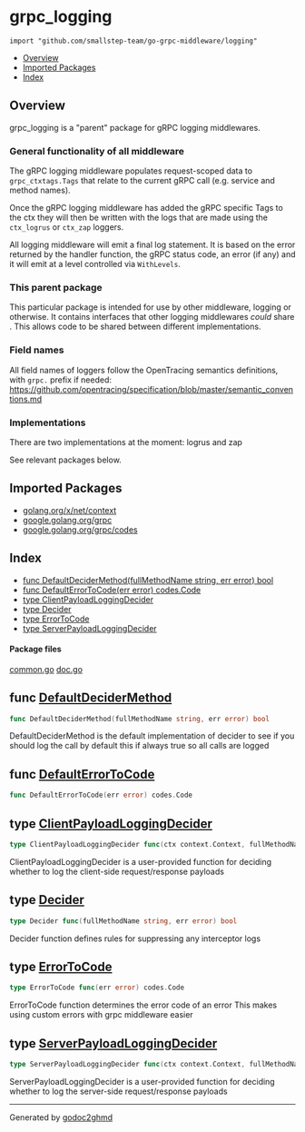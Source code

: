 # grpc_logging
`import "github.com/smallstep-team/go-grpc-middleware/logging"`

* [Overview](#pkg-overview)
* [Imported Packages](#pkg-imports)
* [Index](#pkg-index)

## <a name="pkg-overview">Overview</a>
grpc_logging is a "parent" package for gRPC logging middlewares.

### General functionality of all middleware
The gRPC logging middleware populates request-scoped data to `grpc_ctxtags.Tags` that relate to the current gRPC call
(e.g. service and method names).

Once the gRPC logging middleware has added the gRPC specific Tags to the ctx they will then be written with the logs
that are made using the `ctx_logrus` or `ctx_zap` loggers.

All logging middleware will emit a final log statement. It is based on the error returned by the handler function,
the gRPC status code, an error (if any) and it will emit at a level controlled via `WithLevels`.

### This parent package
This particular package is intended for use by other middleware, logging or otherwise. It contains interfaces that other
logging middlewares *could* share . This allows code to be shared between different implementations.

### Field names
All field names of loggers follow the OpenTracing semantics definitions, with `grpc.` prefix if needed:
<a href="https://github.com/opentracing/specification/blob/master/semantic_conventions.md">https://github.com/opentracing/specification/blob/master/semantic_conventions.md</a>

### Implementations
There are two implementations at the moment: logrus and zap

See relevant packages below.

## <a name="pkg-imports">Imported Packages</a>

- [golang.org/x/net/context](https://godoc.org/golang.org/x/net/context)
- [google.golang.org/grpc](https://godoc.org/google.golang.org/grpc)
- [google.golang.org/grpc/codes](https://godoc.org/google.golang.org/grpc/codes)

## <a name="pkg-index">Index</a>
* [func DefaultDeciderMethod(fullMethodName string, err error) bool](#DefaultDeciderMethod)
* [func DefaultErrorToCode(err error) codes.Code](#DefaultErrorToCode)
* [type ClientPayloadLoggingDecider](#ClientPayloadLoggingDecider)
* [type Decider](#Decider)
* [type ErrorToCode](#ErrorToCode)
* [type ServerPayloadLoggingDecider](#ServerPayloadLoggingDecider)

#### <a name="pkg-files">Package files</a>
[common.go](./common.go) [doc.go](./doc.go) 

## <a name="DefaultDeciderMethod">func</a> [DefaultDeciderMethod](./common.go#L25)
``` go
func DefaultDeciderMethod(fullMethodName string, err error) bool
```
DefaultDeciderMethod is the default implementation of decider to see if you should log the call
by default this if always true so all calls are logged

## <a name="DefaultErrorToCode">func</a> [DefaultErrorToCode](./common.go#L16)
``` go
func DefaultErrorToCode(err error) codes.Code
```

## <a name="ClientPayloadLoggingDecider">type</a> [ClientPayloadLoggingDecider](./common.go#L35)
``` go
type ClientPayloadLoggingDecider func(ctx context.Context, fullMethodName string) bool
```
ClientPayloadLoggingDecider is a user-provided function for deciding whether to log the client-side
request/response payloads

## <a name="Decider">type</a> [Decider](./common.go#L21)
``` go
type Decider func(fullMethodName string, err error) bool
```
Decider function defines rules for suppressing any interceptor logs

## <a name="ErrorToCode">type</a> [ErrorToCode](./common.go#L14)
``` go
type ErrorToCode func(err error) codes.Code
```
ErrorToCode function determines the error code of an error
This makes using custom errors with grpc middleware easier

## <a name="ServerPayloadLoggingDecider">type</a> [ServerPayloadLoggingDecider](./common.go#L31)
``` go
type ServerPayloadLoggingDecider func(ctx context.Context, fullMethodName string, servingObject interface{}) bool
```
ServerPayloadLoggingDecider is a user-provided function for deciding whether to log the server-side
request/response payloads

- - -
Generated by [godoc2ghmd](https://github.com/GandalfUK/godoc2ghmd)
